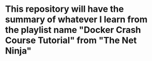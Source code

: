# This repository will have the summary of whatever I learn from the playlist name "Docker Crash Course Tutorial" from "The Net Ninja"
